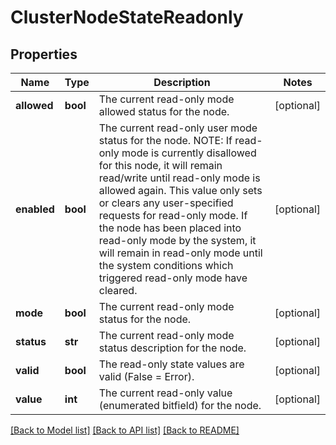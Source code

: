 # ClusterNodeStateReadonly

## Properties
Name | Type | Description | Notes
------------ | ------------- | ------------- | -------------
**allowed** | **bool** | The current read-only mode allowed status for the node. | [optional] 
**enabled** | **bool** | The current read-only user mode status for the node. NOTE: If read-only mode is currently disallowed for this node, it will remain read/write until read-only mode is allowed again. This value only sets or clears any user-specified requests for read-only mode. If the node has been placed into read-only mode by the system, it will remain in read-only mode until the system conditions which triggered read-only mode have cleared. | [optional] 
**mode** | **bool** | The current read-only mode status for the node. | [optional] 
**status** | **str** | The current read-only mode status description for the node. | [optional] 
**valid** | **bool** | The read-only state values are valid (False &#x3D; Error). | [optional] 
**value** | **int** | The current read-only value (enumerated bitfield) for the node. | [optional] 

[[Back to Model list]](../README.md#documentation-for-models) [[Back to API list]](../README.md#documentation-for-api-endpoints) [[Back to README]](../README.md)


